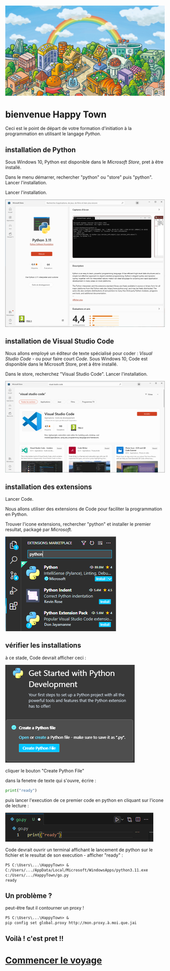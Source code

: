 ![hello](img/city.jpeg)
# bienvenue Happy Town

Ceci est le point de départ de votre formation d'initiation à la programmation en utilisant le langage *Python*.


## installation de Python

Sous Windows 10, Python est disponible dans le *Microsoft Store*, pret à être installé.

Dans le menu démarrer, rechercher "python" ou "store" puis "python". Lancer l'installation.

Lancer l'installation.

![Python dans le Microsoft Store](img/installationPython.png)


## installation de Visual Studio Code

Nous allons employé un éditeur de texte spécialisé pour coder : *Visual Studio Code* - ou pour faire court *Code*. Sous Windows 10, Code est disponible dans le Microsoft Store, pret à être installé.

Dans le store, recherchez "Visual Studio Code". Lancer l'installation.

![Visual Studio Code dans le Microsoft Store](img/installationCode.png)


## installation des extensions

Lancer Code.

Nous allons utiliser des extensions de Code pour faciliter la programmation en Python.

Trouver l'icone extensions, rechercher "python" et installer le premier resultat, packagé par *Microsoft*.

![extensions dans Visual Studio Code](img/installationExtensions.png)


## vérifier les installations

à ce stade, Code devrait afficher ceci :

![get started](img/getStarted.png)

cliquer le bouton "Create Python File"

dans la fenetre de texte qui s'ouvre, écrire :
```python
print("ready")
```

puis lancer l'execution de ce premier code en python en cliquant sur l'icone de lecture :

![lancer l'execution](img/getStartedExecution.png)

Code devrait ouvrir un terminal affichant le lancement de python sur le fichier et le resultat de son execution - afficher "ready" :
```
PS C:\Users\...\HappyTown> &
C:/Users/.../AppData/Local/Microsoft/WindowsApps/python3.11.exe c:/Users/.../HappyTown/go.py
ready
```


## Un problème ? 

peut-être faut il contourner un proxy !

```
PS C:\Users\...\HappyTown> &
pip config set global.proxy http://mon.proxy.à.moi.que.jai
```


## Voilà ! c'est pret !!

# [Commencer le voyage](HappyTown.ipynb)
